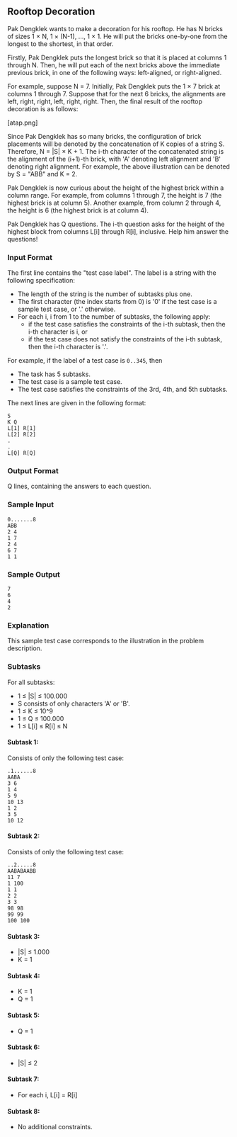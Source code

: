 ## Rooftop Decoration

Pak Dengklek wants to make a decoration for his rooftop. He has N bricks of sizes 1 × N, 1 × (N-1), ..., 1 × 1. He will put the bricks one-by-one from the longest to the shortest, in that order.

Firstly, Pak Dengklek puts the longest brick so that it is placed at columns 1 through N. Then, he will put each of the next bricks above the immediate previous brick, in one of the following ways: left-aligned, or right-aligned.

For example, suppose N = 7. Initially, Pak Dengklek puts the 1 × 7 brick at columns 1 through 7. Suppose that for the next 6 bricks, the alignments are left, right, right, left, right, right. Then, the final result of the rooftop decoration is as follows:

[atap.png]

Since Pak Dengklek has so many bricks, the configuration of brick placements will be denoted by the concatenation of K copies of a string S. Therefore, N = |S| × K + 1. The i-th character of the concatenated string is the alignment of the (i+1)-th brick, with 'A' denoting left alignment and 'B' denoting right alignment. For example, the above illustration can be denoted by S = "ABB" and K = 2.

Pak Dengklek is now curious about the height of the highest brick within a column range. For example, from columns 1 through 7, the height is 7 (the highest brick is at column 5). Another example, from column 2 through 4, the height is 6 (the highest brick is at column 4).

Pak Dengklek has Q questions. The i-th question asks for the height of the highest block from columns L[i] through R[i], inclusive. Help him answer the questions!

### Input Format

The first line contains the "test case label". The label is a string with the following specification:

- The length of the string is the number of subtasks plus one.
- The first character (the index starts from 0) is '0' if the test case is a sample test case, or '.' otherwise.
- For each i, i from 1 to the number of subtasks, the following apply:
  - if the test case satisfies the constraints of the i-th subtask, then the i-th character is i, or
  - if the test case does not satisfy the constraints of the i-th subtask, then the i-th character is '.'.

For example, if the label of a test case is `0..345`, then

- The task has 5 subtasks.
- The test case is a sample test case.
- The test case satisfies the constraints of the 3rd, 4th, and 5th subtasks.

The next lines are given in the following format:

    S
    K Q
    L[1] R[1]
    L[2] R[2]
    .
    .
    L[Q] R[Q]

### Output Format

Q lines, containing the answers to each question.

### Sample Input

    0.......8
    ABB
    2 4
    1 7
    2 4
    6 7
    1 1

### Sample Output

    7
    6
    4
    2

### Explanation

This sample test case corresponds to the illustration in the problem description.

### Subtasks

For all subtasks:

- 1 ≤ |S| ≤ 100.000
- S consists of only characters 'A' or 'B'.
- 1 ≤ K ≤ 10^9
- 1 ≤ Q ≤ 100.000
- 1 ≤ L[i] ≤ R[i] ≤ N

#### Subtask 1:

Consists of only the following test case:

    .1......8
    AABA
    3 6
    1 4
    5 9
    10 13
    1 2
    3 5
    10 12

#### Subtask 2:

Consists of only the following test case:

    ..2.....8
    AABABAABB
    11 7
    1 100
    1 1
    2 2
    3 3
    98 98
    99 99
    100 100

#### Subtask 3:

- |S| ≤ 1.000
- K = 1

#### Subtask 4:

- K = 1
- Q = 1

#### Subtask 5:

- Q = 1

#### Subtask 6:

- |S| ≤ 2

#### Subtask 7:

- For each i, L[i] = R[i]

#### Subtask 8:

- No additional constraints.
